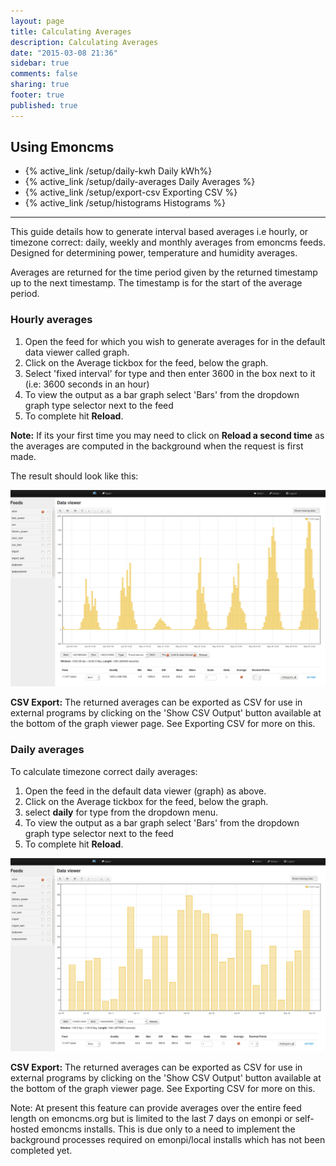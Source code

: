 ```yaml
---
layout: page
title: Calculating Averages
description: Calculating Averages
date: "2015-03-08 21:36"
sidebar: true
comments: false
sharing: true
footer: true
published: true
---
```


## Using Emoncms
        
- {% active_link /setup/daily-kwh Daily kWh%}
- {% active_link /setup/daily-averages Daily Averages %}
- {% active_link /setup/export-csv Exporting CSV %}
- {% active_link /setup/histograms Histograms %}
   
        
***

This guide details how to generate interval based averages i.e hourly, or timezone correct: daily, weekly and monthly averages from emoncms feeds. Designed for determining power, temperature and humidity averages.

Averages are returned for the time period given by the returned timestamp up to the next timestamp. The timestamp is for the start of the average period.

### Hourly averages

1. Open the feed for which you wish to generate averages for in the default data viewer called graph.
2. Click on the Average tickbox for the feed, below the graph.
3. Select 'fixed interval' for type and then enter 3600 in the box next to it (i.e: 3600 seconds in an hour)
4. To view the output as a bar graph select 'Bars' from the dropdown graph type selector next to the feed
5. To complete hit **Reload**.
 
**Note:** If its your first time you may need to click on **Reload a second time** as the averages are computed in the background when the request is first made.

The result should look like this:

![hourlyaverage.png](/images/setup/hourlyaverage.png)

**CSV Export:** The returned averages can be exported as CSV for use in external programs by clicking on the 'Show CSV Output' button available at the bottom of the graph viewer page. See Exporting CSV for more on this.

### Daily averages

To calculate timezone correct daily averages:

1. Open the feed in the default data viewer (graph) as above.
2. Click on the Average tickbox for the feed, below the graph.
3. select **daily** for type from the dropdown menu.
4. To view the output as a bar graph select 'Bars' from the dropdown graph type selector next to the feed
5. To complete hit **Reload**.

![dailyaverage.png](/images/setup/dailyaverage.png)

**CSV Export:** The returned averages can be exported as CSV for use in external programs by clicking on the 'Show CSV Output' button available at the bottom of the graph viewer page. See Exporting CSV for more on this.

Note: At present this feature can provide averages over the entire feed length on emoncms.org but is limited to the last 7 days on emonpi or self-hosted emoncms installs. This is due only to a need to implement the background processes required on emonpi/local installs which has not been completed yet.



